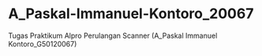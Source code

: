 # A_Paskal-Immanuel-Kontoro_20067
Tugas Praktikum Alpro Perulangan Scanner (A_Paskal Immanuel Kontoro_G50120067)
